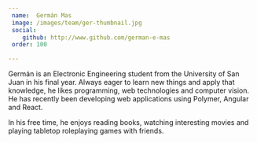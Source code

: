```yaml
---
 name:  Germán Mas
 image: /images/team/ger-thumbnail.jpg
 social:  
    github: http://www.github.com/german-e-mas
 order: 100

---
```


Germán is an Electronic Engineering student from the University of San Juan in his final
year. Always eager to learn new things and apply that knowledge, he likes programming, web
technologies and computer vision. He has recently been developing web applications using
Polymer, Angular and React.

In his free time, he enjoys reading books, watching interesting movies and playing tabletop
roleplaying games with friends.